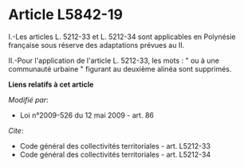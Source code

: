 # Article L5842-19

I.-Les articles L. 5212-33 et L. 5212-34 sont applicables en Polynésie française sous réserve des adaptations prévues au II. 

II.-Pour l'application de l'article L. 5212-33, les mots : " ou à une communauté urbaine " figurant au deuxième alinéa sont
supprimés.

**Liens relatifs à cet article**

_Modifié par_:

  - Loi n°2009-526 du 12 mai 2009 - art. 86

_Cite_:

  - Code général des collectivités territoriales - art. L5212-33
  - Code général des collectivités territoriales - art. L5212-34
